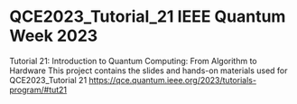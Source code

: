 # QCE2023_Tutorial_21 IEEE Quantum Week 2023
Tutorial 21: Introduction to Quantum Computing: From Algorithm to Hardware
This project contains the slides and hands-on materials used for QCE2023_Tutorial 21
https://qce.quantum.ieee.org/2023/tutorials-program/#tut21
